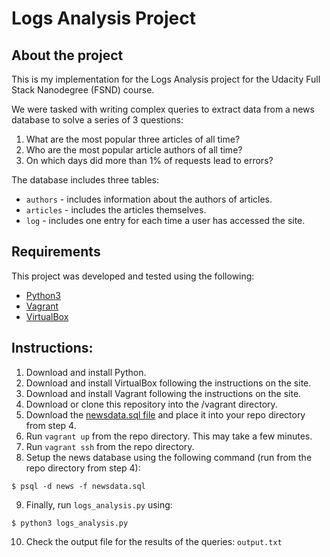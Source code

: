 # Logs Analysis Project

## About the project
This is my implementation for the Logs Analysis project for the Udacity Full Stack Nanodegree (FSND) course.

We were tasked with writing complex queries to extract data from a news database to solve a series of 3 questions:
  1. What are the most popular three articles of all time? 
  2. Who are the most popular article authors of all time?
  3. On which days did more than 1% of requests lead to errors?

The database includes three tables:
* `authors` - includes information about the authors of articles.
* `articles` - includes the articles themselves.
* `log` - includes one entry for each time a user has accessed the site.

## Requirements
This project was developed and tested using the following:
  * [Python3](https://www.python.org/)
  * [Vagrant](https://www.vagrantup.com/)
  * [VirtualBox](https://www.virtualbox.org/)

## Instructions:
   
  1. Download and install Python.
  2. Download and install VirtualBox following the instructions on the site.
  3. Download and install Vagrant following the instructions on the site.
  4. Download or clone this repository into the /vagrant directory.
  5. Download the [newsdata.sql file](https://d17h27t6h515a5.cloudfront.net/topher/2016/August/57b5f748_newsdata/newsdata.zip) and place it into your repo directory from step 4.
  6. Run `vagrant up` from the repo directory.  This may take a few minutes.
  7. Run `vagrant ssh` from the repo directory.
  8. Setup the news database using the following command (run from the repo directory from step 4):
  ```
  $ psql -d news -f newsdata.sql
  ```
  9. Finally, run `logs_analysis.py` using: 
  ```
  $ python3 logs_analysis.py
  ```
  10. Check the output file for the results of the queries: `output.txt`
